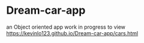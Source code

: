 # Dream-car-app
an Object oriented app work in progress to view https://kevinlo123.github.io/Dream-car-app/cars.html

